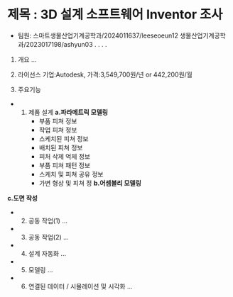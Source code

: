 # 제목 : 3D 설계 소프트웨어 Inventor 조사
- 팀원:
스마트생물산업기계공학과/2024011637/leeseoeun12
생물산업기계공학과/2023017198/ashyun03
.
.
.
.


1. 개요
...

2. 라이선스
기업:Autodesk, 가격:3,549,700원/년 or 442,200원/월

4. 주요기능
- 1) 제품 설계
     **a.파라메트릭 모델링**
     - 부품 피쳐 정보
     - 작업 피쳐 정보
     - 스케치된 피쳐 정보
     - 배치된 피쳐 정보
     - 피처 삭제 억제 정보
     - 부품 피쳐 패턴 정보
     - 스케치 및 피쳐 공유 정보
     - 가변 형상 및 피쳐 정
**b.어셈블리 모델링**

**c.도면 작성**

- 2) 공동 작업(1)
...

- 3) 공동 작업(2)
...

- 4) 설계 자동화
...

- 5) 모델링
...

- 6) 연결된 데이터 / 시뮬레이션 및 시각화
...
